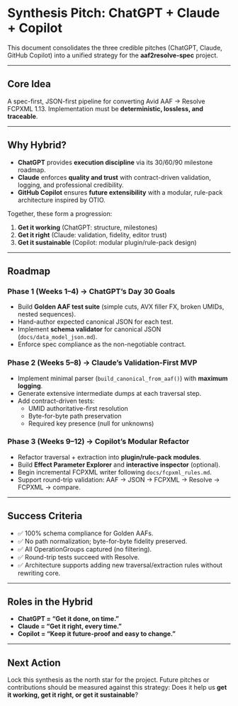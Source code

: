 # Synthesis Pitch: ChatGPT + Claude + Copilot

This document consolidates the three credible pitches (ChatGPT, Claude, GitHub Copilot) into a unified strategy for the **aaf2resolve-spec** project.

---

## Core Idea
A spec-first, JSON-first pipeline for converting Avid AAF → Resolve FCPXML 1.13.
Implementation must be **deterministic, lossless, and traceable**.

---

## Why Hybrid?
- **ChatGPT** provides **execution discipline** via its 30/60/90 milestone roadmap.
- **Claude** enforces **quality and trust** with contract-driven validation, logging, and professional credibility.
- **GitHub Copilot** ensures **future extensibility** with a modular, rule-pack architecture inspired by OTIO.

Together, these form a progression:

1. **Get it working** (ChatGPT: structure, milestones)
2. **Get it right** (Claude: validation, fidelity, editor trust)
3. **Get it sustainable** (Copilot: modular plugin/rule-pack design)

---

## Roadmap

### Phase 1 (Weeks 1–4) → ChatGPT’s Day 30 Goals
- Build **Golden AAF test suite** (simple cuts, AVX filler FX, broken UMIDs, nested sequences).
- Hand-author expected canonical JSON for each test.
- Implement **schema validator** for canonical JSON (`docs/data_model_json.md`).
- Enforce spec compliance as the non-negotiable contract.

### Phase 2 (Weeks 5–8) → Claude’s Validation-First MVP
- Implement minimal parser (`build_canonical_from_aaf()`) with **maximum logging**.
- Generate extensive intermediate dumps at each traversal step.
- Add contract-driven tests:
  - UMID authoritative-first resolution
  - Byte-for-byte path preservation
  - Required key presence (null for unknowns)

### Phase 3 (Weeks 9–12) → Copilot’s Modular Refactor
- Refactor traversal + extraction into **plugin/rule-pack modules**.
- Build **Effect Parameter Explorer** and **interactive inspector** (optional).
- Begin incremental FCPXML writer following `docs/fcpxml_rules.md`.
- Support round-trip validation: AAF → JSON → FCPXML → Resolve → FCPXML → compare.

---

## Success Criteria
- ✅ 100% schema compliance for Golden AAFs.
- ✅ No path normalization; byte-for-byte fidelity preserved.
- ✅ All OperationGroups captured (no filtering).
- ✅ Round-trip tests succeed with Resolve.
- ✅ Architecture supports adding new traversal/extraction rules without rewriting core.

---

## Roles in the Hybrid
- **ChatGPT = “Get it done, on time.”**
- **Claude = “Get it right, every time.”**
- **Copilot = “Keep it future-proof and easy to change.”**

---

## Next Action
Lock this synthesis as the north star for the project.
Future pitches or contributions should be measured against this strategy:
Does it help us **get it working, get it right, or get it sustainable**?
